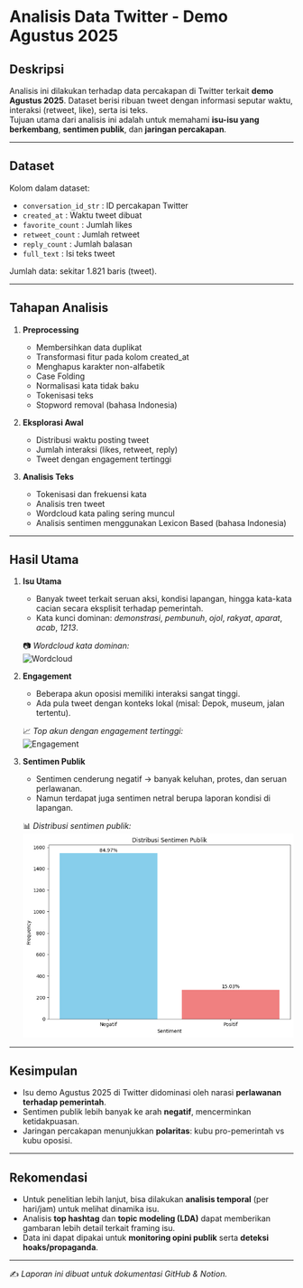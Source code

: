 # Analisis Data Twitter - Demo Agustus 2025

## Deskripsi
Analisis ini dilakukan terhadap data percakapan di Twitter terkait **demo Agustus 2025**. Dataset berisi ribuan tweet dengan informasi seputar waktu, interaksi (retweet, like), serta isi teks.  
Tujuan utama dari analisis ini adalah untuk memahami **isu-isu yang berkembang**, **sentimen publik**, dan **jaringan percakapan**.

---

## Dataset
Kolom dalam dataset:
- `conversation_id_str` : ID percakapan Twitter
- `created_at` : Waktu tweet dibuat
- `favorite_count` : Jumlah likes
- `retweet_count` : Jumlah retweet
- `reply_count` : Jumlah balasan
- `full_text` : Isi teks tweet

Jumlah data: sekitar 1.821 baris (tweet).

---

## Tahapan Analisis

1. **Preprocessing**  
   - Membersihkan data duplikat
   - Transformasi fitur pada kolom created_at  
   - Menghapus karakter non-alfabetik
   - Case Folding
   - Normalisasi kata tidak baku
   - Tokenisasi teks  
   - Stopword removal (bahasa Indonesia)  

2. **Eksplorasi Awal**  
   - Distribusi waktu posting tweet  
   - Jumlah interaksi (likes, retweet, reply)  
   - Tweet dengan engagement tertinggi  

3. **Analisis Teks**  
   - Tokenisasi dan frekuensi kata
   - Analisis tren tweet  
   - Wordcloud kata paling sering muncul  
   - Analisis sentimen menggunakan Lexicon Based (bahasa Indonesia)  
---

## Hasil Utama

1. **Isu Utama**  
   - Banyak tweet terkait seruan aksi, kondisi lapangan, hingga kata-kata cacian secara eksplisit terhadap pemerintah.  
   - Kata kunci dominan: *demonstrasi*, *pembunuh*, *ojol*, *rakyat*, *aparat*, *acab*, *1213*. 

   📷 *Wordcloud kata dominan:*  
   ![Wordcloud]("images/wrdcld.png")

2. **Engagement**  
   - Beberapa akun oposisi memiliki interaksi sangat tinggi.  
   - Ada pula tweet dengan konteks lokal (misal: Depok, museum, jalan tertentu).  

   📈 *Top akun dengan engagement tertinggi:*  
   ![Engagement](images/engagement.png)

3. **Sentimen Publik**  
   - Sentimen cenderung negatif → banyak keluhan, protes, dan seruan perlawanan.  
   - Namun terdapat juga sentimen netral berupa laporan kondisi di lapangan.  

   📊 *Distribusi sentimen publik:*  
   ![Sentimen](images/sentimen.png)


---

## Kesimpulan
- Isu demo Agustus 2025 di Twitter didominasi oleh narasi **perlawanan terhadap pemerintah**.  
- Sentimen publik lebih banyak ke arah **negatif**, mencerminkan ketidakpuasan.  
- Jaringan percakapan menunjukkan **polaritas**: kubu pro-pemerintah vs kubu oposisi.  

---

## Rekomendasi
- Untuk penelitian lebih lanjut, bisa dilakukan **analisis temporal** (per hari/jam) untuk melihat dinamika isu.  
- Analisis **top hashtag** dan **topic modeling (LDA)** dapat memberikan gambaran lebih detail terkait framing isu.  
- Data ini dapat dipakai untuk **monitoring opini publik** serta **deteksi hoaks/propaganda**.

---

✍️ *Laporan ini dibuat untuk dokumentasi GitHub & Notion.*
